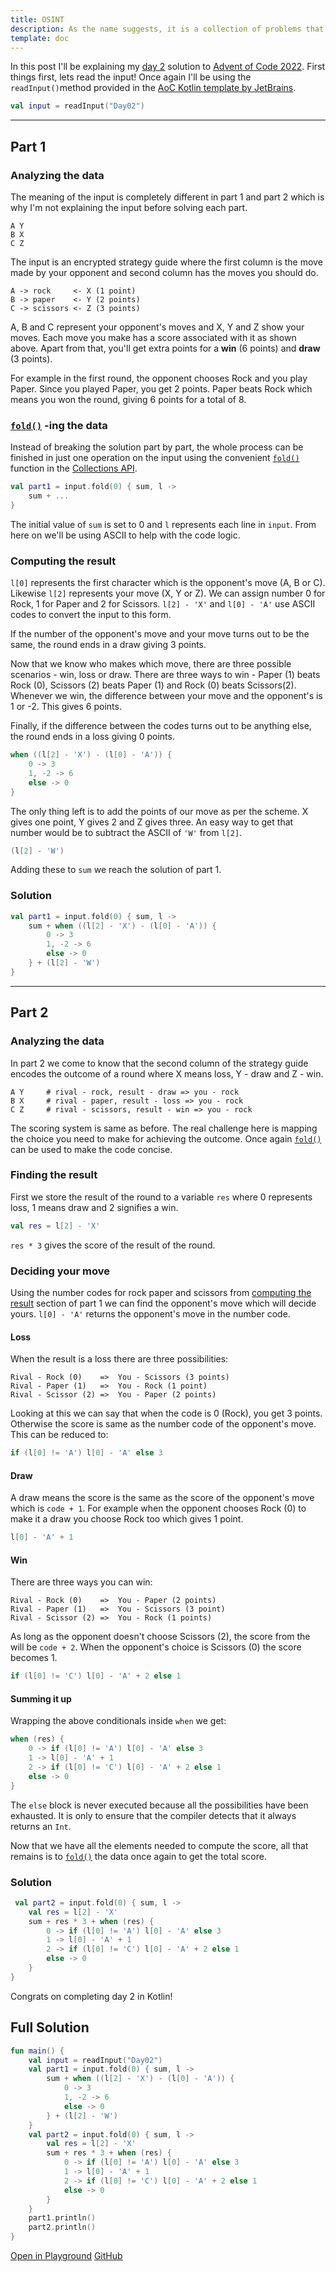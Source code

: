 ```yaml
---
title: OSINT
description: As the name suggests, it is a collection of problems that require you to obtain publicly available intelligence
template: doc
---
```

In this post I'll be explaining my [day 2](https://adventofcode.com/2022/day/2)
solution to [Advent of Code 2022](https://adventofcode.com/2022). First things first,
lets read the input! Once again I'll be using the `readInput()`method provided in the 
[AoC Kotlin template by JetBrains](https://github.com/kotlin-hands-on/advent-of-code-kotlin-template).

```kotlin
val input = readInput("Day02")
```
---
## Part 1

### Analyzing the data
The meaning of the input is completely different in part 1 and part 2 which is why
I'm not explaining the input before solving each part.

```
A Y
B X
C Z
```

The input is an encrypted strategy guide where the first column is the move made by your
opponent and second column has the moves you should do. 

```
A -> rock     <- X (1 point)
B -> paper    <- Y (2 points)
C -> scissors <- Z (3 points)
```
A, B and C represent your opponent's moves and X, Y and Z show your moves. Each move you make
has a score associated with it as shown above. Apart from that, you'll get extra points for
a **win** (6 points) and **draw** (3 points).

For example in the first round, the opponent chooses Rock and you play Paper. Since you played
Paper, you get 2 points. Paper beats Rock which means you won the round, giving 6 points for a
total of 8.

### [`fold()`](https://kotlinlang.org/api/latest/jvm/stdlib/kotlin.collections/fold.html) -ing the data
Instead of breaking the solution part by part, the whole process can be finished in just one
operation on the input using the convenient [`fold()`](https://kotlinlang.org/api/latest/jvm/stdlib/kotlin.collections/fold.html) function in the [Collections API](https://kotlinlang.org/api/latest/jvm/stdlib/kotlin.collections/).

```kotlin
val part1 = input.fold(0) { sum, l ->
    sum + ...
}
```

The initial value of `sum` is set to 0 and `l` represents each line in `input`. From here on we'll
be using ASCII to help with the code logic. 

### Computing the result

`l[0]` represents the first character which is the opponent's
move (A, B or C). Likewise `l[2]` represents your move (X, Y or Z). We can assign number 0 for Rock, 
1 for Paper and 2 for Scissors. `l[2] - 'X'` and `l[0] - 'A'` use ASCII codes to convert the input
to this form. 

If the number of the opponent's move and your move turns out to be the same, the round ends in a draw
giving 3 points.

Now that we know who makes which move, there are three possible scenarios - win, loss or draw.
There are three ways to win - Paper (1) beats Rock (0), Scissors (2) beats Paper (1) and Rock (0)
beats Scissors(2). Whenever we win, the difference between your move and the opponent's is 1 or -2.
This gives 6 points.

Finally, if the difference between the codes turns out to be anything else, the round ends in a loss
giving 0 points.

```kotlin
when ((l[2] - 'X') - (l[0] - 'A')) {
    0 -> 3
    1, -2 -> 6
    else -> 0
}
```
The only thing left is to add the points of our move as per the scheme. X gives one point, Y
gives 2 and Z gives three. An easy way to get that number would be to subtract the ASCII of 
`'W'` from `l[2]`.

```kotlin
(l[2] - 'W')
```

Adding these to `sum` we reach the solution of part 1.

### Solution
```kotlin
val part1 = input.fold(0) { sum, l ->
    sum + when ((l[2] - 'X') - (l[0] - 'A')) {
        0 -> 3
        1, -2 -> 6
        else -> 0
    } + (l[2] - 'W')
}
```
---
## Part 2

### Analyzing the data
In part 2 we come to know that the second column of the strategy guide encodes the outcome of
a round where X means loss, Y - draw and Z - win.

```
A Y     # rival - rock, result - draw => you - rock
B X     # rival - paper, result - loss => you - rock 
C Z     # rival - scissors, result - win => you - rock
```

The scoring system is same as before. The real challenge here is mapping the choice you need to
make for achieving the outcome. Once again [`fold()`](#fold--ing-the-data) can be used to make the code concise.


### Finding the result
First we store the result of the round to a variable `res` where 0 represents loss, 1 means draw
and 2 signifies a win.

```kotlin
val res = l[2] - 'X'
```

`res * 3` gives the score of the result of the round.

### Deciding your move
Using the number codes for rock paper and scissors from [computing the result](#computing-the-result)
section of part 1 we can find the opponent's move which will decide yours. `l[0] - 'A'` returns the
opponent's move in the number code.

#### Loss
When the result is a loss there are three possibilities:
```
Rival - Rock (0)    =>  You - Scissors (3 points)
Rival - Paper (1)   =>  You - Rock (1 point)
Rival - Scissor (2) =>  You - Paper (2 points)

```
Looking at this we can say that when the code is 0 (Rock), you get 3 points. Otherwise the score 
is same as the number code of the opponent's move. This can be reduced to:
```kotlin
if (l[0] != 'A') l[0] - 'A' else 3
```

#### Draw
A draw means the score is the same as the score of the opponent's move which is `code + 1`. For example
when the opponent chooses Rock (0) to make it a draw you choose Rock too which gives 1 point.
```kotlin
l[0] - 'A' + 1
```

#### Win
There are three ways you can win:
```
Rival - Rock (0)    =>  You - Paper (2 points)
Rival - Paper (1)   =>  You - Scissors (3 point)
Rival - Scissor (2) =>  You - Rock (1 points)
```
As long as the opponent doesn't choose Scissors (2), the score from the will be `code + 2`. When
the opponent's choice is Scissors (0) the score becomes 1. 
```kotlin
if (l[0] != 'C') l[0] - 'A' + 2 else 1
```

#### Summing it up
Wrapping the above conditionals inside `when` we get: 
```kotlin
when (res) {
    0 -> if (l[0] != 'A') l[0] - 'A' else 3
    1 -> l[0] - 'A' + 1
    2 -> if (l[0] != 'C') l[0] - 'A' + 2 else 1
    else -> 0
}
```
The `else` block is never executed because all the possibilities have been exhausted. It is only
to ensure that the compiler detects that it always returns an `Int`.

Now that we have all the elements needed to compute the score, all that remains is to 
[`fold()`](#fold--ing-the-data) the data once again to get the total score.

### Solution


```kotlin
 val part2 = input.fold(0) { sum, l ->
    val res = l[2] - 'X'
    sum + res * 3 + when (res) {
        0 -> if (l[0] != 'A') l[0] - 'A' else 3
        1 -> l[0] - 'A' + 1
        2 -> if (l[0] != 'C') l[0] - 'A' + 2 else 1
        else -> 0
    }
}
```
Congrats on completing day 2 in Kotlin!

## Full Solution
```kotlin
fun main() {
    val input = readInput("Day02")
    val part1 = input.fold(0) { sum, l ->
        sum + when ((l[2] - 'X') - (l[0] - 'A')) {
            0 -> 3
            1, -2 -> 6
            else -> 0
        } + (l[2] - 'W')
    }
    val part2 = input.fold(0) { sum, l ->
        val res = l[2] - 'X'
        sum + res * 3 + when (res) {
            0 -> if (l[0] != 'A') l[0] - 'A' else 3
            1 -> l[0] - 'A' + 1
            2 -> if (l[0] != 'C') l[0] - 'A' + 2 else 1
            else -> 0
        }
    }
    part1.println()
    part2.println()
}
```
[Open in Playground](https://pl.kotl.in/4LsjxicmI) [GitHub](https://github.com/Sasikuttan2163/AoC-2022-Solutions-In-Kotlin/blob/main/src/Day02.kt)
